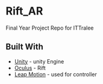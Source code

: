 # Rift_AR 

Final Year Project Repo for ITTralee


## Built With

* [Unity](https://unity3d.com/) - unity Engine
* [Oculus](https://www.oculus.com/) - Rift
* [Leap Motion](https://www.leapmotion.com/) - used for controller
